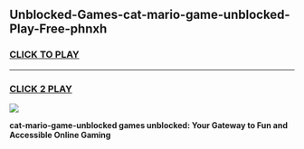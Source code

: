 
## Unblocked-Games-cat-mario-game-unblocked-Play-Free-phnxh
<h3>
<a href="https://premium76.site?title=cat-mario-game-unblocked&ref=19M">CLICK TO PLAY</a></h3>
<hr>

<h3>
<a href="https://premium76.site?title=cat-mario-game-unblocked&ref=19M">CLICK 2 PLAY</a>
  
</h3>

<a href="https://premium76.site?title=cat-mario-game-unblocked&ref=19M"><img src="https://clearcache.store/games.png"></a>


**cat-mario-game-unblocked games unblocked: Your Gateway to Fun and Accessible Online Gaming**
